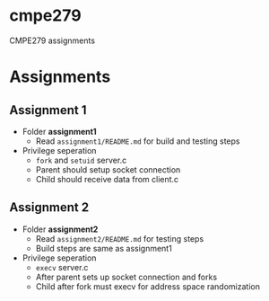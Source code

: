 # cmpe279

CMPE279 assignments

# Assignments

## Assignment 1

- Folder **assignment1**
    - Read `assignment1/README.md` for build and testing steps
- Privilege seperation
    - `fork` and `setuid` server.c
    - Parent should setup socket connection
    - Child should receive data from client.c

## Assignment 2

- Folder **assignment2**
  - Read `assignment2/README.md` for testing steps
  - Build steps are same as assignment1
- Privilege seperation
  - `execv` server.c
  - After parent sets up socket connection and forks
  - Child after fork must execv for address space randomization
